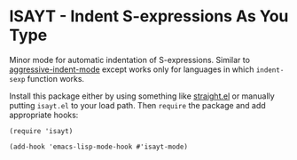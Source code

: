 # ISAYT - Indent S-expressions As You Type

Minor mode for automatic indentation of S-expressions.
Similar to [aggressive-indent-mode][1] except works only for languages in which `indent-sexp` function works.

Install this package either by using something like [straight.el][2] or manually putting `isayt.el` to your load path.
Then `require` the package and add appropriate hooks:

``` emacs-lisp
(require 'isayt)

(add-hook 'emacs-lisp-mode-hook #'isayt-mode)
```

[1]: https://github.com/Malabarba/aggressive-indent-mode
[2]: https://github.com/raxod502/straight.el
